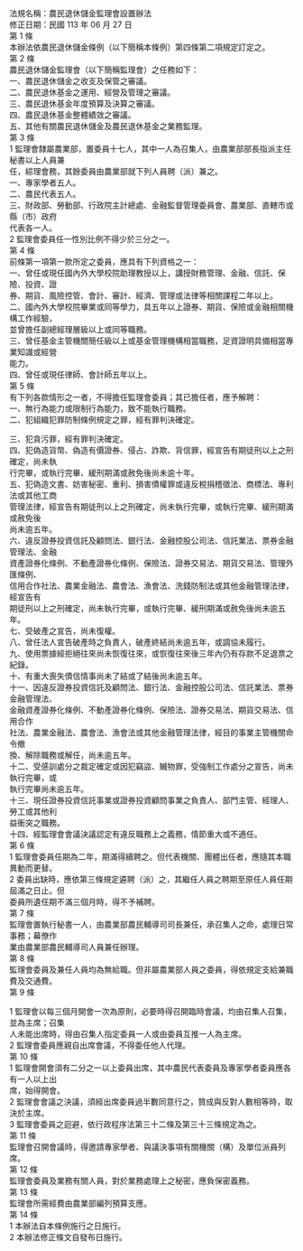 法規名稱：農民退休儲金監理會設置辦法  
修正日期：民國 113 年 06 月 27 日  
第 1 條  
本辦法依農民退休儲金條例（以下簡稱本條例）第四條第二項規定訂定之。  
第 2 條  
農民退休儲金監理會（以下簡稱監理會）之任務如下：  
一、農民退休儲金之收支及保管之審議。  
二、農民退休基金之運用、經營及管理之審議。  
三、農民退休基金年度預算及決算之審議。  
四、農民退休基金整體績效之審議。  
五、其他有關農民退休儲金及農民退休基金之業務監理。  
第 3 條  
1 監理會隸屬農業部，置委員十七人，其中一人為召集人，由農業部部長指派主任秘書以上人員兼  
任，綜理會務，其餘委員由農業部就下列人員聘（派）兼之。  
一、專家學者五人。  
二、農民代表五人。  
三、財政部、勞動部、行政院主計總處、金融監督管理委員會、農業部、直轄市或縣（市）政府  
代表各一人。  
2 監理會委員任一性別比例不得少於三分之一。  
第 4 條  
前條第一項第一款所定之委員，應具有下列資格之一：  
一、曾任或現任國內外大學校院助理教授以上，講授財務管理、金融、信託、保險、投資、證  
券、期貨、風險控管、會計、審計、經濟、管理或法律等相關課程二年以上。  
二、國內外大學校院畢業或同等學力，具五年以上證券、期貨、保險或金融相關機構工作經驗，  
並曾擔任副總經理層級以上或同等職務。  
三、曾任基金主管機關簡任級以上或基金管理機構相當職務，足資證明具備相當專業知識或經營  
能力。  
四、曾任或現任律師、會計師五年以上。  
第 5 條  
有下列各款情形之一者，不得擔任監理會委員；其已擔任者，應予解聘：  
一、無行為能力或限制行為能力，致不能執行職務。  
二、犯組織犯罪防制條例規定之罪，經有罪判決確定。  


三、犯貪污罪，經有罪判決確定。  
四、犯偽造貨幣、偽造有價證券、侵占、詐欺、背信罪，經宣告有期徒刑以上之刑確定，尚未執  
行完畢，或執行完畢、緩刑期滿或赦免後尚未逾十年。  
五、犯偽造文書、妨害秘密、重利、損害債權罪或違反稅捐稽徵法、商標法、專利法或其他工商  
管理法律，經宣告有期徒刑以上之刑確定，尚未執行完畢，或執行完畢、緩刑期滿或赦免後  
尚未逾五年。  
六、違反證券投資信託及顧問法、銀行法、金融控股公司法、信託業法、票券金融管理法、金融  
資產證券化條例、不動產證券化條例、保險法、證券交易法、期貨交易法、管理外匯條例、  
信用合作社法、農業金融法、農會法、漁會法、洗錢防制法或其他金融管理法律，經宣告有  
期徒刑以上之刑確定，尚未執行完畢，或執行完畢、緩刑期滿或赦免後尚未逾五年。  
七、受破產之宣告，尚未復權。  
八、曾任法人宣告破產時之負責人，破產終結尚未逾五年，或調協未履行。  
九、使用票據經拒絕往來尚未恢復往來，或恢復往來後三年內仍有存款不足退票之紀錄。  
十、有重大喪失債信情事尚未了結或了結後尚未逾五年。  
十一、因違反證券投資信託及顧問法、銀行法、金融控股公司法、信託業法、票券金融管理法、  
金融資產證券化條例、不動產證券化條例、保險法、證券交易法、期貨交易法、信用合作  
社法、農業金融法、農會法、漁會法或其他金融管理法律，經目的事業主管機關命令撤  
換、解除職務或解任，尚未逾五年。  
十二、受感訓處分之裁定確定或因犯竊盜、贓物罪，受強制工作處分之宣告，尚未執行完畢，或  
執行完畢尚未逾五年。  
十三、現任證券投資信託事業或證券投資顧問事業之負責人、部門主管、經理人、勞工或其他利  
益衝突之職務。  
十四、經監理會會議決議認定有違反職務上之義務，情節重大或不適任。  
第 6 條  
1 監理會委員任期為二年，期滿得續聘之。但代表機關、團體出任者，應隨其本職異動而更替。  
2 委員出缺時，應依第三條規定遴聘（派）之，其繼任人員之聘期至原任人員任期屆滿之日止。但  
委員所遺任期不滿三個月時，得不予補聘。  
第 7 條  
監理會置執行秘書一人，由農業部農民輔導司司長兼任，承召集人之命，處理日常事務；幕僚作  
業由農業部農民輔導司人員兼任辦理。  
第 8 條  
監理會委員及兼任人員均為無給職。但非屬農業部人員之委員，得依規定支給兼職費及交通費。  
第 9 條  


1 監理會以每三個月開會一次為原則，必要時得召開臨時會議，均由召集人召集，並為主席；召集  
人未能出席時，得由召集人指定委員一人或由委員互推一人為主席。  
2 監理會委員應親自出席會議，不得委任他人代理。  
第 10 條  
1 監理會開會須有二分之一以上委員出席，其中農民代表委員及專家學者委員應各有一人以上出  
席，始得開會。  
2 監理會會議之決議，須經出席委員過半數同意行之，贊成與反對人數相等時，取決於主席。  
3 監理會委員之迴避，依行政程序法第三十二條及第三十三條規定為之。  
第 11 條  
監理會召開會議時，得邀請專家學者、與議決事項有關機關（構）及單位派員列席。  
第 12 條  
監理會委員及業務有關人員，對於業務處理上之秘密，應負保密義務。  
第 13 條  
監理會所需經費由農業部編列預算支應。  
第 14 條  
1 本辦法自本條例施行之日施行。  
2 本辦法修正條文自發布日施行。  


